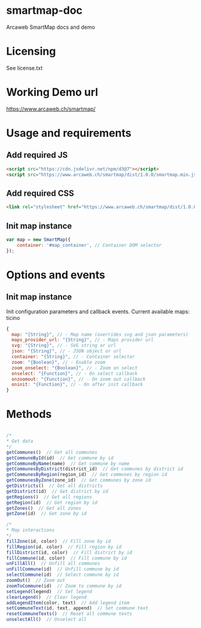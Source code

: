 # smartmap-doc
 Arcaweb SmartMap docs and demo

# Licensing
See license.txt

# Working Demo url
https://www.arcaweb.ch/smartmap/


# Usage and requirements

## Add required JS
```html
<script src="https://cdn.jsdelivr.net/npm/d3@7"></script>
<script src="https://www.arcaweb.ch/smartmap/dist/1.0.0/smartmap.min.js"></script>
```

## Add required CSS
```html
<link rel="stylesheet" href="https://www.arcaweb.ch/smartmap/dist/1.0.0/smartmap.css">
```

## Init map instance
```js
var map = new SmartMap({
    container: '#map_container', // Container DOM selector
});
```

# Options and events
## Init map instance

Init configuration parameters and callback events. Current available maps: ticino
```js
{
  map: "{String}", // - Map name (overrides svg and json parameters)
  maps_provider_url: "{String}", // - Maps provider url
  svg: "{String}", // - SVG string or url
  json: "{String}", // - JSON object or url
  container: "{String}", // - Container selector
  zoom: "{Boolean}", // - Enable zoom
  zoom_onselect: "{Boolean}", // - Zoom on select
  onselect: "{Function}", // - On select callback
  onzoomout: "{Function}", // - On zoom out callback
  oninit: "{Function}", // - On after init callback
}

```

# Methods
```js

/*
* Get data
*/
getCommunes()  // Get all communes
getCommuneById(id)  // Get commune by id
getCommuneByName(name)  // Get commune by name
getCommunesByDistrict(district_id)  // Get communes by district id
getCommunesByRegion(region_id)  // Get communes by region id
getCommunesByZone(zone_id)  // Get communes by zone id
getDistricts()  // Get all districts
getDistrict(id)  // Get district by id
getRegions()  // Get all regions
getRegion(id)  // Get region by id
getZones()  // Get all zones
getZone(id)  // Get zone by id

/*
* Map interactions
*/
fillZone(id, color)  // Fill zone by id
fillRegion(id, color)  // Fill region by id
fillDistrict(id, color)  // Fill district by id
fillCommune(id, color)  // Fill commune by id
unFillAll()  // Unfill all communes
unFillCommune(id)  // Unfill commune by id
selectCommune(id)  // Select commune by id
zoomOut()  // Zoom out
zoomToCommune(id)  // Zoom to commune by id
setLegend(legend)  // Set legend
clearLegend()  // Clear legend
addLegendItem(color, text)  // Add legend item
setCommuneText(id, text, append)  // Set commune text
resetCommuneTexts()  // Reset all commune texts
unselectAll()  // Unselect all
```
